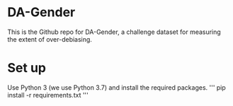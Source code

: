 # DA-Gender
This is the Github repo for DA-Gender, a challenge dataset for measuring the extent of over-debiasing.
# Set up
Use Python 3 (we use Python 3.7) and install the required packages.
'''
pip install -r requirements.txt
'''
